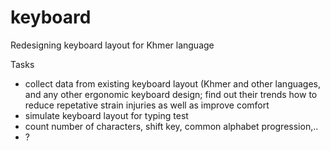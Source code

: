 # keyboard

Redesigning keyboard layout for Khmer language

Tasks
* collect data from existing keyboard layout (Khmer and other languages, and any other ergonomic keyboard design; find out their trends how to reduce repetative strain injuries as well as improve comfort 
* simulate keyboard layout for typing test
* count number of characters, shift key, common alphabet progression,..
* ? 
